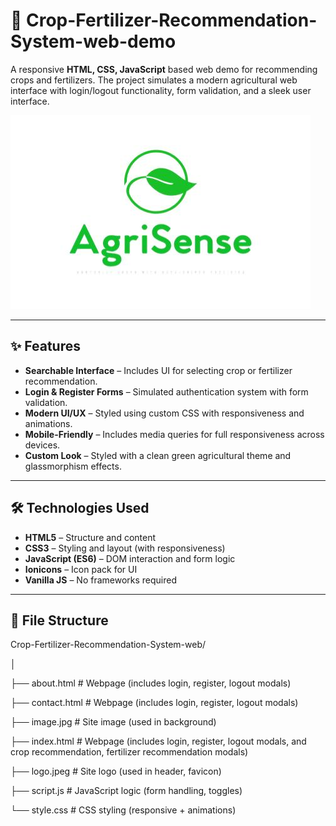 # 🌾 Crop-Fertilizer-Recommendation-System-web-demo

A responsive **HTML, CSS, JavaScript** based web demo for recommending crops and fertilizers. The project simulates a modern agricultural web interface with login/logout functionality, form validation, and a sleek user interface.

![Logo](./logo.jpeg)

---

## ✨ Features

- **Searchable Interface** – Includes UI for selecting crop or fertilizer recommendation.
- **Login & Register Forms** – Simulated authentication system with form validation.
- **Modern UI/UX** – Styled using custom CSS with responsiveness and animations.
- **Mobile-Friendly** – Includes media queries for full responsiveness across devices.
- **Custom Look** – Styled with a clean green agricultural theme and glassmorphism effects.

---

## 🛠 Technologies Used

- **HTML5** – Structure and content
- **CSS3** – Styling and layout (with responsiveness)
- **JavaScript (ES6)** – DOM interaction and form logic
- **Ionicons** – Icon pack for UI
- **Vanilla JS** – No frameworks required

---

## 📁 File Structure

Crop-Fertilizer-Recommendation-System-web/

│

├── about.html # Webpage (includes login, register, logout modals)

├── contact.html # Webpage (includes login, register, logout modals)

├── image.jpg # Site image (used in background)

├── index.html # Webpage (includes login, register, logout modals, and crop recommendation, fertilizer recommendation modals)

├── logo.jpeg # Site logo (used in header, favicon)

├── script.js # JavaScript logic (form handling, toggles)

└── style.css # CSS styling (responsive + animations)
